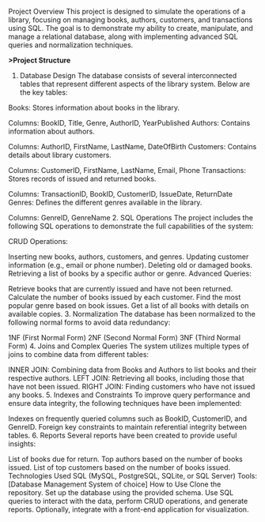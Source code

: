 Project Overview
This project is designed to simulate the operations of a library, focusing on managing books, authors, customers, and transactions using SQL. The goal is to demonstrate my ability to create, manipulate, and manage a relational database, along with implementing advanced SQL queries and normalization techniques.

<b>>Project Structure</b>
1. Database Design
The database consists of several interconnected tables that represent different aspects of the library system. Below are the key tables:

Books: Stores information about books in the library.

Columns: BookID, Title, Genre, AuthorID, YearPublished
Authors: Contains information about authors.

Columns: AuthorID, FirstName, LastName, DateOfBirth
Customers: Contains details about library customers.

Columns: CustomerID, FirstName, LastName, Email, Phone
Transactions: Stores records of issued and returned books.

Columns: TransactionID, BookID, CustomerID, IssueDate, ReturnDate
Genres: Defines the different genres available in the library.

Columns: GenreID, GenreName
2. SQL Operations
The project includes the following SQL operations to demonstrate the full capabilities of the system:

CRUD Operations:

Inserting new books, authors, customers, and genres.
Updating customer information (e.g., email or phone number).
Deleting old or damaged books.
Retrieving a list of books by a specific author or genre.
Advanced Queries:

Retrieve books that are currently issued and have not been returned.
Calculate the number of books issued by each customer.
Find the most popular genre based on book issues.
Get a list of all books with details on available copies.
3. Normalization
The database has been normalized to the following normal forms to avoid data redundancy:

1NF (First Normal Form)
2NF (Second Normal Form)
3NF (Third Normal Form)
4. Joins and Complex Queries
The system utilizes multiple types of joins to combine data from different tables:

INNER JOIN: Combining data from Books and Authors to list books and their respective authors.
LEFT JOIN: Retrieving all books, including those that have not been issued.
RIGHT JOIN: Finding customers who have not issued any books.
5. Indexes and Constraints
To improve query performance and ensure data integrity, the following techniques have been implemented:

Indexes on frequently queried columns such as BookID, CustomerID, and GenreID.
Foreign key constraints to maintain referential integrity between tables.
6. Reports
Several reports have been created to provide useful insights:

List of books due for return.
Top authors based on the number of books issued.
List of top customers based on the number of books issued.
Technologies Used
SQL (MySQL, PostgreSQL, SQLite, or SQL Server)
Tools: [Database Management System of choice]
How to Use
Clone the repository.
Set up the database using the provided schema.
Use SQL queries to interact with the data, perform CRUD operations, and generate reports.
Optionally, integrate with a front-end application for visualization.